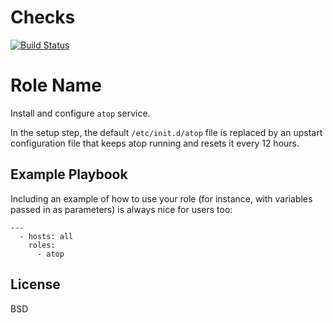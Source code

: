 Checks
======
[![Build Status](https://travis-ci.org/DecibelInsight/ansible-atop.svg?branch=master)](https://travis-ci.org/DecibelInsight/ansible-atop)

Role Name
=========

Install and configure `atop` service.

In the setup step, the default `/etc/init.d/atop` file is replaced by an upstart
configuration file that keeps atop running and resets it every 12 hours.

Example Playbook
----------------

Including an example of how to use your role (for instance, with variables passed in as parameters) is always nice for users too:

    ---
      - hosts: all
        roles:
          - atop

License
-------

BSD
